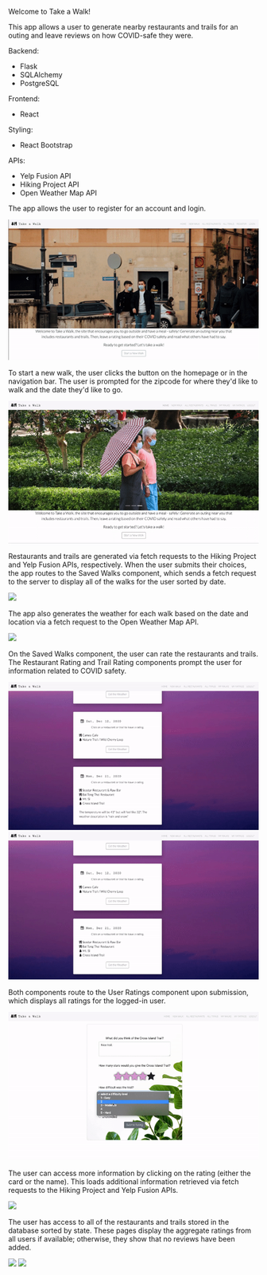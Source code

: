 Welcome to Take a Walk! 

This app allows a user to generate nearby restaurants and trails for an outing and leave reviews on how COVID-safe they were. 

Backend:
- Flask
- SQLAlchemy 
- PostgreSQL 

Frontend:
- React 

Styling:
- React Bootstrap 

APIs:
- Yelp Fusion API 
- Hiking Project API 
- Open Weather Map API

The app allows the user to register for an account and login. 


![](/github-gifs/registerlogin.gif)


To start a new walk, the user clicks the button on the homepage or in the navigation bar. The user is prompted for the zipcode for where they'd like to walk and the date they'd like to go.


![](/github-gifs/newwalk.gif)


Restaurants and trails are generated via fetch requests to the Hiking Project and Yelp Fusion APIs, respectively. When the user submits their choices, the app routes to the Saved Walks component, which sends a fetch request to the server to display all of the walks for the user sorted by date. 


![](/github-gifs/choosecomponents.gif)


The app also generates the weather for each walk based on the date and location via a fetch request to the Open Weather Map API. 


![](/github-gifs/savedwalksweather.gif)


On the Saved Walks component, the user can rate the restaurants and trails. The Restaurant Rating and Trail Rating components prompt the user for information related to COVID safety. 


![](/github-gifs/restreview.gif)
![](/github-gifs/trailreview.gif)


Both components route to the User Ratings component upon submission, which displays all ratings for the logged-in user. 


![](/github-gifs/userratings.gif)


The user can access more information by clicking on the rating (either the card or the name). This loads additional information retrieved via fetch requests to the Hiking Project and Yelp Fusion APIs. 


![](/github-gifs/restinfo.gif)


The user has access to all of the restaurants and trails stored in the database sorted by state. These pages display the aggregate ratings from all users if available; otherwise, they show that no reviews have been added.   

![](/github-gifs/allrestaurants.gif)
![](/github-gifs/traildetail.gif)
